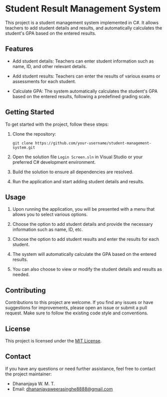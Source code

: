 # Student Result Management System

This project is a student management system implemented in C#. It allows teachers to add student details and results, and automatically calculates the student's GPA based on the entered results.

## Features

- Add student details: Teachers can enter student information such as name, ID, and other relevant details.

- Add student results: Teachers can enter the results of various exams or assessments for each student.

- Calculate GPA: The system automatically calculates the student's GPA based on the entered results, following a predefined grading scale.

## Getting Started

To get started with the project, follow these steps:

1. Clone the repository:
   ```
   git clone https://github.com/your-username/student-management-system.git
   ```

2. Open the solution file `Login Screen.sln` in Visual Studio or your preferred C# development environment.

3. Build the solution to ensure all dependencies are resolved.

4. Run the application and start adding student details and results.

## Usage

1. Upon running the application, you will be presented with a menu that allows you to select various options.

2. Choose the option to add student details and provide the necessary information such as name, ID, etc.

3. Choose the option to add student results and enter the results for each student.

4. The system will automatically calculate the GPA based on the entered results.

5. You can also choose to view or modify the student details and results as needed.

## Contributing

Contributions to this project are welcome. If you find any issues or have suggestions for improvements, please open an issue or submit a pull request. Make sure to follow the existing code style and conventions.

## License

This project is licensed under the [MIT License](LICENSE).


## Contact

If you have any questions or need further assistance, feel free to contact the project maintainer:

- Dhananjaya W. M. T.
- Email: dhananjayaweerasinghe8888@gmail.com

